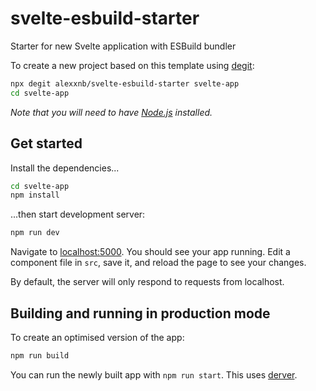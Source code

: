 # svelte-esbuild-starter
Starter for new Svelte application with ESBuild bundler

To create a new project based on this template using [degit](https://github.com/Rich-Harris/degit):

```bash
npx degit alexxnb/svelte-esbuild-starter svelte-app
cd svelte-app
```

*Note that you will need to have [Node.js](https://nodejs.org) installed.*


## Get started

Install the dependencies...

```bash
cd svelte-app
npm install
```

...then start development server:

```bash
npm run dev
```

Navigate to [localhost:5000](http://localhost:5000). You should see your app running. Edit a component file in `src`, save it, and reload the page to see your changes.

By default, the server will only respond to requests from localhost.


## Building and running in production mode

To create an optimised version of the app:

```bash
npm run build
```

You can run the newly built app with `npm run start`. This uses [derver](https://github.com/alexxnb/derver).